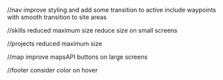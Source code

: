 //nav
improve styling and add some transition to active
include waypoints with smooth transition to site areas

//skills
reduced maximum size
reduce size on small screens

//projects
reduced maximum size

//map
improve mapsAPI buttons on large screens

//footer
consider color on hover

